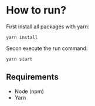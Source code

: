 # How to run?

First install all packages  with yarn:

    yarn install

Secon execute the run command:

    yarn start

## Requirements

* Node (npm)
* Yarn
